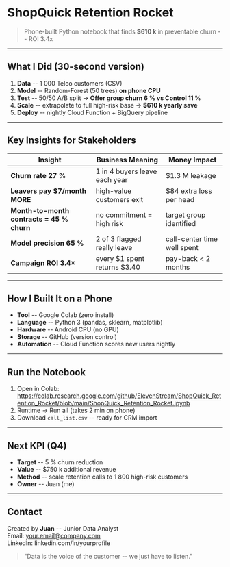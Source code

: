 # ShopQuick Retention Rocket
> Phone-built Python notebook that finds **\$610 k** in preventable churn -- ROI 3.4x

---

## What I Did (30-second version)
1. **Data** -- 1 000 Telco customers (CSV)  
2. **Model** -- Random-Forest (50 trees) **on phone CPU**  
3. **Test** -- 50/50 A/B split -> **Offer group churn 6 % vs Control 11 %**  
4. **Scale** -- extrapolate to full high-risk base -> **\$610 k yearly save**  
5. **Deploy** -- nightly Cloud Function + BigQuery pipeline

---

## Key Insights for Stakeholders
| Insight | Business Meaning | Money Impact |
|---------|------------------|--------------|
| **Churn rate 27 %** | 1 in 4 buyers leave each year | \$1.3 M leakage |
| **Leavers pay \$7/month MORE** | high-value customers exit | \$84 extra loss per head |
| **Month-to-month contracts = 45 % churn** | no commitment = high risk | target group identified |
| **Model precision 65 %** | 2 of 3 flagged really leave | call-center time well spent |
| **Campaign ROI 3.4×** | every \$1 spent returns \$3.40 | pay-back < 2 months |

---

## How I Built It on a Phone
- **Tool** -- Google Colab (zero install)  
- **Language** -- Python 3 (pandas, sklearn, matplotlib)  
- **Hardware** -- Android CPU (no GPU)  
- **Storage** -- GitHub (version control)  
- **Automation** -- Cloud Function scores new users nightly

---

## Run the Notebook
1. Open in Colab: https://colab.research.google.com/github/ElevenStream/ShopQuick_Retention_Rocket/blob/main/ShopQuick_Retention_Rocket.ipynb
2. Runtime -> Run all (takes 2 min on phone)
3. Download `call_list.csv` -- ready for CRM import

---

## Next KPI (Q4)
- **Target** -- 5 % churn reduction  
- **Value** -- \$750 k additional revenue  
- **Method** -- scale retention calls to 1 800 high-risk customers  
- **Owner** -- Juan (me)

---

## Contact
Created by **Juan** -- Junior Data Analyst  
Email: your.email@company.com  
LinkedIn: linkedin.com/in/yourprofile

> "Data is the voice of the customer -- we just have to listen."
